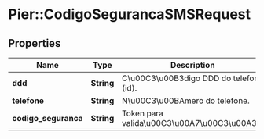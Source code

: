 # Pier::CodigoSegurancaSMSRequest

## Properties
Name | Type | Description | Notes
------------ | ------------- | ------------- | -------------
**ddd** | **String** | C\u00C3\u00B3digo DDD do telefone (id). | [optional] 
**telefone** | **String** | N\u00C3\u00BAmero do telefone. | [optional] 
**codigo_seguranca** | **String** | Token para valida\u00C3\u00A7\u00C3\u00A3o. | [optional] 


